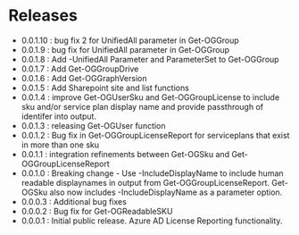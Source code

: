 # Releases
- 0.0.1.10 : bug fix 2 for UnifiedAll parameter in Get-OGGroup
- 0.0.1.9 : bug fix for UnifiedAll parameter in Get-OGGroup
- 0.0.1.8 : Add -UnifiedAll Parameter and ParameterSet to Get-OGGroup
- 0.0.1.7 : Add Get-OGGroupDrive
- 0.0.1.6 : Add Get-OGGraphVersion
- 0.0.1.5 : Add Sharepoint site and list functions
- 0.0.1.4 : improve Get-OGUserSku and Get-OGGroupLicense to include sku and/or service plan display name and provide passthrough of identifer into output.
- 0.0.1.3 : releasing Get-OGUser function
- 0.0.1.2 : Bug fix in Get-OGGroupLicenseReport for serviceplans that exist in more than one sku
- 0.0.1.1 : integration refinements between Get-OGSku and Get-OGGroupLicenseReport
- 0.0.1.0 : Breaking change - Use -IncludeDisplayName to include human readable displaynames in output from Get-OGGroupLicenseReport.  Get-OGSku also now includes -IncludeDisplayName as a parameter option.
- 0.0.0.3 : Additional bug fixes
- 0.0.0.2 : Bug fix for Get-OGReadableSKU
- 0.0.0.1 : Initial public release. Azure AD License Reporting functionality.